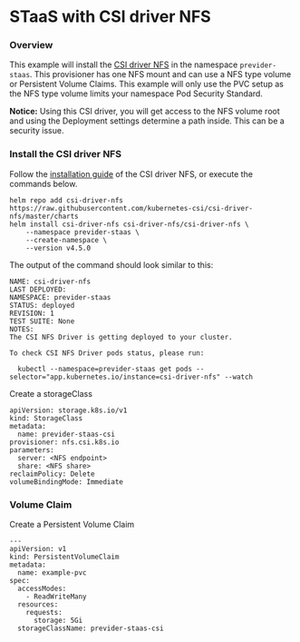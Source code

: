 # STaaS with CSI driver NFS
### Overview
This example will install the [CSI driver NFS](https://github.com/kubernetes-csi/csi-driver-nfs) in the namespace `previder-staas`. This provisioner has one NFS mount and can use a NFS type volume or Persistent Volume Claims. This example will only use the PVC setup as the NFS type volume limits your namespace Pod Security Standard.  

**Notice:** Using this CSI driver, you will get access to the NFS volume root and using the Deployment settings determine a path inside. This can be a security issue.  

### Install the CSI driver NFS
Follow the [installation guide](https://github.com/kubernetes-csi/csi-driver-nfs/tree/master/charts) of the CSI driver NFS, or execute the commands below.

```shell
helm repo add csi-driver-nfs https://raw.githubusercontent.com/kubernetes-csi/csi-driver-nfs/master/charts
helm install csi-driver-nfs csi-driver-nfs/csi-driver-nfs \
    --namespace previder-staas \
    --create-namespace \
    --version v4.5.0
```

The output of the command should look similar to this:
```text
NAME: csi-driver-nfs
LAST DEPLOYED: 
NAMESPACE: previder-staas
STATUS: deployed
REVISION: 1
TEST SUITE: None
NOTES:
The CSI NFS Driver is getting deployed to your cluster.

To check CSI NFS Driver pods status, please run:

  kubectl --namespace=previder-staas get pods --selector="app.kubernetes.io/instance=csi-driver-nfs" --watch
```

Create a storageClass
```shell
apiVersion: storage.k8s.io/v1
kind: StorageClass
metadata:
  name: previder-staas-csi
provisioner: nfs.csi.k8s.io
parameters:
  server: <NFS endpoint>
  share: <NFS share>
reclaimPolicy: Delete
volumeBindingMode: Immediate
```
### Volume Claim
Create a Persistent Volume Claim

```shell
---
apiVersion: v1
kind: PersistentVolumeClaim
metadata:
  name: example-pvc
spec:
  accessModes:
    - ReadWriteMany
  resources:
    requests:
      storage: 5Gi
  storageClassName: previder-staas-csi
```

